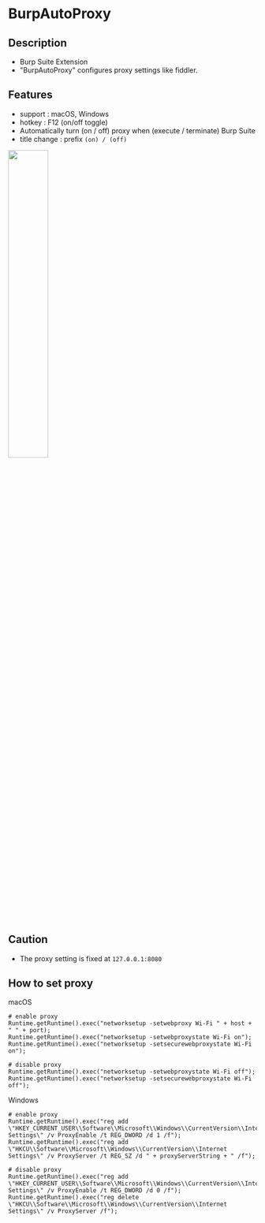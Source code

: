 # BurpAutoProxy
## Description
- Burp Suite Extension
- "BurpAutoProxy" configures proxy settings like fiddler.

## Features
- support : macOS, Windows
- hotkey : F12 (on/off toggle) 
- Automatically turn (on / off) proxy when (execute / terminate) Burp Suite
- title change : prefix `(on) / (off)`
<img src="https://user-images.githubusercontent.com/7751652/228427980-05b5fb5a-74fe-4133-9c03-279f79bc503c.png" width="40%" height="40%">


## Caution
- The proxy setting is fixed at `127.0.0.1:8080`


## How to set proxy
macOS

    # enable proxy
    Runtime.getRuntime().exec("networksetup -setwebproxy Wi-Fi " + host + " " + port);
    Runtime.getRuntime().exec("networksetup -setwebproxystate Wi-Fi on");
    Runtime.getRuntime().exec("networksetup -setsecurewebproxystate Wi-Fi on");
    
    # disable proxy
    Runtime.getRuntime().exec("networksetup -setwebproxystate Wi-Fi off");
    Runtime.getRuntime().exec("networksetup -setsecurewebproxystate Wi-Fi off");

Windows

    # enable proxy
    Runtime.getRuntime().exec("reg add \"HKEY_CURRENT_USER\\Software\\Microsoft\\Windows\\CurrentVersion\\Internet Settings\" /v ProxyEnable /t REG_DWORD /d 1 /f");
    Runtime.getRuntime().exec("reg add \"HKCU\\Software\\Microsoft\\Windows\\CurrentVersion\\Internet Settings\" /v ProxyServer /t REG_SZ /d " + proxyServerString + " /f");

    # disable proxy
    Runtime.getRuntime().exec("reg add \"HKEY_CURRENT_USER\\Software\\Microsoft\\Windows\\CurrentVersion\\Internet Settings\" /v ProxyEnable /t REG_DWORD /d 0 /f");
    Runtime.getRuntime().exec("reg delete \"HKCU\\Software\\Microsoft\\Windows\\CurrentVersion\\Internet Settings\" /v ProxyServer /f");

